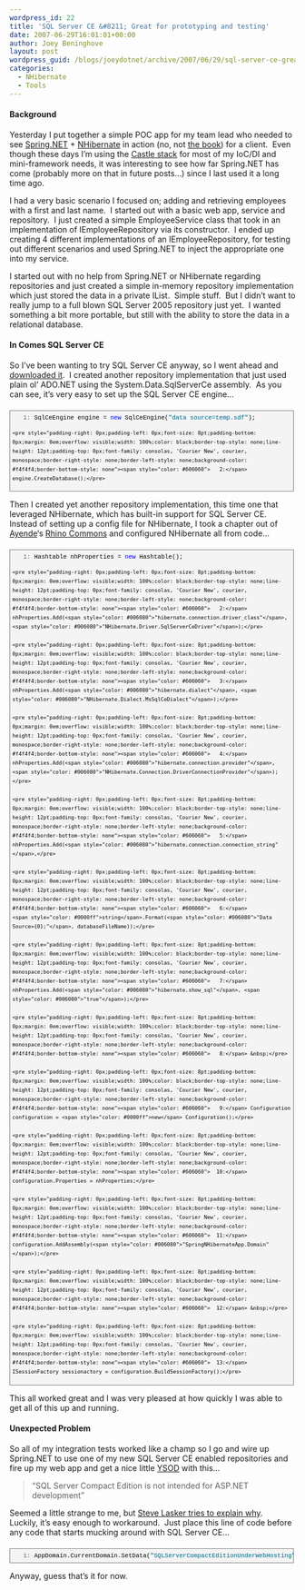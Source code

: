 ```yaml
---
wordpress_id: 22
title: 'SQL Server CE &#8211; Great for prototyping and testing'
date: 2007-06-29T16:01:01+00:00
author: Joey Beninghove
layout: post
wordpress_guid: /blogs/joeydotnet/archive/2007/06/29/sql-server-ce-great-for-prototyping-and-testing.aspx
categories:
  - NHibernate
  - Tools
---
```

#### Background

Yesterday I put together a simple POC app for my team lead who needed to see [Spring.NET](http://www.springframework.net) + [NHibernate](http://www.nhibernate.org) in action (no, not [the book](http://www.manning.com/kuate/))&nbsp;for a client.&nbsp; Even though these days I&#8217;m using the [Castle stack](http://www.castleproject.org) for most of my IoC/DI and mini-framework needs, it was interesting to see how far Spring.NET has come (probably more on that in future posts&#8230;) since I last used it a long time ago.&nbsp; 

I had a very basic scenario I focused on; adding and retrieving employees with a first and last name.&nbsp; I started out with a basic web app, service and repository.&nbsp; I just created a simple EmployeeService class that took in an implementation of IEmployeeRepository via its constructor.&nbsp; I ended up creating 4 different implementations of an IEmployeeRepository, for testing out different scenarios and used Spring.NET to inject the appropriate one into my service.&nbsp; 

I started out with no help from Spring.NET or NHibernate regarding repositories&nbsp;and just created a simple in-memory repository implementation which just stored the data in a private IList<T>.&nbsp; Simple stuff.&nbsp; But I didn&#8217;t want to really jump to a full blown SQL Server 2005 repository just yet.&nbsp; I wanted something a bit more portable, but still with the ability to store the data in a relational database.

#### In&nbsp;Comes SQL Server CE

So I&#8217;ve been wanting to try SQL Server CE anyway, so I went ahead and [downloaded it](http://www.microsoft.com/downloads/details.aspx?FamilyId=%2085E0C3CE-3FA1-453A-8CE9-AF6CA20946C3&displaylang=en).&nbsp; I created another repository implementation that just used plain ol&#8217; ADO.NET using the System.Data.SqlServerCe assembly.&nbsp; As you can see, it&#8217;s very easy to set up the SQL Server CE engine&#8230;

<div style="border-right: gray 1px solid;padding-right: 4px;border-top: gray 1px solid;padding-left: 4px;font-size: 8pt;padding-bottom: 4px;margin: 20px 0px 10px;overflow: auto;border-left: gray 1px solid;width: 97.5%;cursor: text;line-height: 12pt;padding-top: 4px;border-bottom: gray 1px solid;font-family: consolas, 'Courier New', courier, monospace;background-color: #f4f4f4">
  <div style="padding-right: 0px;padding-left: 0px;font-size: 8pt;padding-bottom: 0px;overflow: visible;width: 100%;color: black;border-top-style: none;line-height: 12pt;padding-top: 0px;font-family: consolas, 'Courier New', courier, monospace;border-right-style: none;border-left-style: none;background-color: #f4f4f4;border-bottom-style: none">
    <pre style="padding-right: 0px;padding-left: 0px;font-size: 8pt;padding-bottom: 0px;margin: 0em;overflow: visible;width: 100%;color: black;border-top-style: none;line-height: 12pt;padding-top: 0px;font-family: consolas, 'Courier New', courier, monospace;border-right-style: none;border-left-style: none;background-color: #f4f4f4;border-bottom-style: none"><span style="color: #606060">   1:</span> SqlCeEngine engine = <span style="color: #0000ff">new</span> SqlCeEngine(<span style="color: #006080">"data source=temp.sdf"</span>);</pre>
    
    <pre style="padding-right: 0px;padding-left: 0px;font-size: 8pt;padding-bottom: 0px;margin: 0em;overflow: visible;width: 100%;color: black;border-top-style: none;line-height: 12pt;padding-top: 0px;font-family: consolas, 'Courier New', courier, monospace;border-right-style: none;border-left-style: none;background-color: #f4f4f4;border-bottom-style: none"><span style="color: #606060">   2:</span> engine.CreateDatabase();</pre>
  </div>
</div>

Then I created yet another repository implementation, this time one that leveraged NHibernate, which has built-in support for SQL Server CE.&nbsp; Instead of setting up a config file for NHibernate, I took a chapter out of [Ayende](http://www.ayende.com/Blog/)&#8216;s [Rhino Commons](https://svn.sourceforge.net/svnroot/rhino-tools/trunk/rhino-commons/Rhino.Commons/ForTesting/NHibernateEmbeddedDBTestFixtureBase.cs) and configured NHibernate all from code&#8230;

<div style="border-right: gray 1px solid;padding-right: 4px;border-top: gray 1px solid;padding-left: 4px;font-size: 8pt;padding-bottom: 4px;margin: 20px 0px 10px;overflow: auto;border-left: gray 1px solid;width: 97.5%;cursor: text;line-height: 12pt;padding-top: 4px;border-bottom: gray 1px solid;font-family: consolas, 'Courier New', courier, monospace;background-color: #f4f4f4">
  <div style="padding-right: 0px;padding-left: 0px;font-size: 8pt;padding-bottom: 0px;overflow: visible;width: 100%;color: black;border-top-style: none;line-height: 12pt;padding-top: 0px;font-family: consolas, 'Courier New', courier, monospace;border-right-style: none;border-left-style: none;background-color: #f4f4f4;border-bottom-style: none">
    <pre style="padding-right: 0px;padding-left: 0px;font-size: 8pt;padding-bottom: 0px;margin: 0em;overflow: visible;width: 100%;color: black;border-top-style: none;line-height: 12pt;padding-top: 0px;font-family: consolas, 'Courier New', courier, monospace;border-right-style: none;border-left-style: none;background-color: #f4f4f4;border-bottom-style: none"><span style="color: #606060">   1:</span> Hashtable nhProperties = <span style="color: #0000ff">new</span> Hashtable();</pre>
    
    <pre style="padding-right: 0px;padding-left: 0px;font-size: 8pt;padding-bottom: 0px;margin: 0em;overflow: visible;width: 100%;color: black;border-top-style: none;line-height: 12pt;padding-top: 0px;font-family: consolas, 'Courier New', courier, monospace;border-right-style: none;border-left-style: none;background-color: #f4f4f4;border-bottom-style: none"><span style="color: #606060">   2:</span> nhProperties.Add(<span style="color: #006080">"hibernate.connection.driver_class"</span>, <span style="color: #006080">"NHibernate.Driver.SqlServerCeDriver"</span>);</pre>
    
    <pre style="padding-right: 0px;padding-left: 0px;font-size: 8pt;padding-bottom: 0px;margin: 0em;overflow: visible;width: 100%;color: black;border-top-style: none;line-height: 12pt;padding-top: 0px;font-family: consolas, 'Courier New', courier, monospace;border-right-style: none;border-left-style: none;background-color: #f4f4f4;border-bottom-style: none"><span style="color: #606060">   3:</span> nhProperties.Add(<span style="color: #006080">"hibernate.dialect"</span>, <span style="color: #006080">"NHibernate.Dialect.MsSqlCeDialect"</span>);</pre>
    
    <pre style="padding-right: 0px;padding-left: 0px;font-size: 8pt;padding-bottom: 0px;margin: 0em;overflow: visible;width: 100%;color: black;border-top-style: none;line-height: 12pt;padding-top: 0px;font-family: consolas, 'Courier New', courier, monospace;border-right-style: none;border-left-style: none;background-color: #f4f4f4;border-bottom-style: none"><span style="color: #606060">   4:</span> nhProperties.Add(<span style="color: #006080">"hibernate.connection.provider"</span>, <span style="color: #006080">"NHibernate.Connection.DriverConnectionProvider"</span>);</pre>
    
    <pre style="padding-right: 0px;padding-left: 0px;font-size: 8pt;padding-bottom: 0px;margin: 0em;overflow: visible;width: 100%;color: black;border-top-style: none;line-height: 12pt;padding-top: 0px;font-family: consolas, 'Courier New', courier, monospace;border-right-style: none;border-left-style: none;background-color: #f4f4f4;border-bottom-style: none"><span style="color: #606060">   5:</span> nhProperties.Add(<span style="color: #006080">"hibernate.connection.connection_string"</span>,</pre>
    
    <pre style="padding-right: 0px;padding-left: 0px;font-size: 8pt;padding-bottom: 0px;margin: 0em;overflow: visible;width: 100%;color: black;border-top-style: none;line-height: 12pt;padding-top: 0px;font-family: consolas, 'Courier New', courier, monospace;border-right-style: none;border-left-style: none;background-color: #f4f4f4;border-bottom-style: none"><span style="color: #606060">   6:</span>                  <span style="color: #0000ff">string</span>.Format(<span style="color: #006080">"Data Source={0};"</span>, databaseFileName));</pre>
    
    <pre style="padding-right: 0px;padding-left: 0px;font-size: 8pt;padding-bottom: 0px;margin: 0em;overflow: visible;width: 100%;color: black;border-top-style: none;line-height: 12pt;padding-top: 0px;font-family: consolas, 'Courier New', courier, monospace;border-right-style: none;border-left-style: none;background-color: #f4f4f4;border-bottom-style: none"><span style="color: #606060">   7:</span> nhProperties.Add(<span style="color: #006080">"hibernate.show_sql"</span>, <span style="color: #006080">"true"</span>);</pre>
    
    <pre style="padding-right: 0px;padding-left: 0px;font-size: 8pt;padding-bottom: 0px;margin: 0em;overflow: visible;width: 100%;color: black;border-top-style: none;line-height: 12pt;padding-top: 0px;font-family: consolas, 'Courier New', courier, monospace;border-right-style: none;border-left-style: none;background-color: #f4f4f4;border-bottom-style: none"><span style="color: #606060">   8:</span> &nbsp;</pre>
    
    <pre style="padding-right: 0px;padding-left: 0px;font-size: 8pt;padding-bottom: 0px;margin: 0em;overflow: visible;width: 100%;color: black;border-top-style: none;line-height: 12pt;padding-top: 0px;font-family: consolas, 'Courier New', courier, monospace;border-right-style: none;border-left-style: none;background-color: #f4f4f4;border-bottom-style: none"><span style="color: #606060">   9:</span> Configuration configuration = <span style="color: #0000ff">new</span> Configuration();</pre>
    
    <pre style="padding-right: 0px;padding-left: 0px;font-size: 8pt;padding-bottom: 0px;margin: 0em;overflow: visible;width: 100%;color: black;border-top-style: none;line-height: 12pt;padding-top: 0px;font-family: consolas, 'Courier New', courier, monospace;border-right-style: none;border-left-style: none;background-color: #f4f4f4;border-bottom-style: none"><span style="color: #606060">  10:</span> configuration.Properties = nhProperties;</pre>
    
    <pre style="padding-right: 0px;padding-left: 0px;font-size: 8pt;padding-bottom: 0px;margin: 0em;overflow: visible;width: 100%;color: black;border-top-style: none;line-height: 12pt;padding-top: 0px;font-family: consolas, 'Courier New', courier, monospace;border-right-style: none;border-left-style: none;background-color: #f4f4f4;border-bottom-style: none"><span style="color: #606060">  11:</span> configuration.AddAssembly(<span style="color: #006080">"SpringNHibernateApp.Domain"</span>);</pre>
    
    <pre style="padding-right: 0px;padding-left: 0px;font-size: 8pt;padding-bottom: 0px;margin: 0em;overflow: visible;width: 100%;color: black;border-top-style: none;line-height: 12pt;padding-top: 0px;font-family: consolas, 'Courier New', courier, monospace;border-right-style: none;border-left-style: none;background-color: #f4f4f4;border-bottom-style: none"><span style="color: #606060">  12:</span> &nbsp;</pre>
    
    <pre style="padding-right: 0px;padding-left: 0px;font-size: 8pt;padding-bottom: 0px;margin: 0em;overflow: visible;width: 100%;color: black;border-top-style: none;line-height: 12pt;padding-top: 0px;font-family: consolas, 'Courier New', courier, monospace;border-right-style: none;border-left-style: none;background-color: #f4f4f4;border-bottom-style: none"><span style="color: #606060">  13:</span> ISessionFactory sessionactory = configuration.BuildSessionFactory();</pre>
  </div>
</div>

This all worked great and I was very pleased at how quickly I was able to get all of this up and running.

#### Unexpected Problem

So all of my integration tests worked like a champ so I go and wire up Spring.NET to use one of my new SQL Server CE enabled repositories and fire up my web app and get a nice little [YSOD](http://en.wikipedia.org/wiki/Yellow_Screen_of_Death) with this&#8230;

> &#8220;SQL Server Compact Edition is not intended for ASP.NET development&#8221;

Seemed a little strange to me, but [Steve Lasker tries to explain why](http://blogs.msdn.com/stevelasker/archive/2006/11/27/sql-server-compact-edition-under-asp-net-and-iis.aspx).&nbsp; Luckily, it&#8217;s easy enough to workaround.&nbsp; Just place this line of code before any code that starts mucking around with SQL Server CE&#8230;

<div style="border-right: gray 1px solid;padding-right: 4px;border-top: gray 1px solid;padding-left: 4px;font-size: 8pt;padding-bottom: 4px;margin: 20px 0px 10px;overflow: auto;border-left: gray 1px solid;width: 97.5%;cursor: text;line-height: 12pt;padding-top: 4px;border-bottom: gray 1px solid;font-family: consolas, 'Courier New', courier, monospace;background-color: #f4f4f4">
  <div style="padding-right: 0px;padding-left: 0px;font-size: 8pt;padding-bottom: 0px;overflow: visible;width: 100%;color: black;border-top-style: none;line-height: 12pt;padding-top: 0px;font-family: consolas, 'Courier New', courier, monospace;border-right-style: none;border-left-style: none;background-color: #f4f4f4;border-bottom-style: none">
    <pre style="padding-right: 0px;padding-left: 0px;font-size: 8pt;padding-bottom: 0px;margin: 0em;overflow: visible;width: 100%;color: black;border-top-style: none;line-height: 12pt;padding-top: 0px;font-family: consolas, 'Courier New', courier, monospace;border-right-style: none;border-left-style: none;background-color: #f4f4f4;border-bottom-style: none"><span style="color: #606060">   1:</span> AppDomain.CurrentDomain.SetData(<span style="color: #006080">"SQLServerCompactEditionUnderWebHosting"</span>, <span style="color: #0000ff">true</span>);</pre>
  </div>
</div>

Anyway, guess that&#8217;s it for now.&nbsp;
